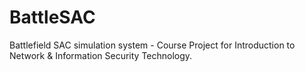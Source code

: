 # BattleSAC
Battlefield SAC simulation system - Course Project for Introduction to Network &amp; Information Security Technology.
